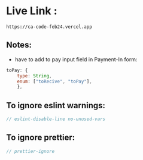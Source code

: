 # Live Link :

```
https://ca-code-feb24.vercel.app
```

## Notes:

- have to add to pay input field in Payment-In form:

```javascript
toPay: {
    type: String,
    enum: ["toRecive", "toPay"],
    },
```

## To ignore eslint warnings:

```javascript
// eslint-disable-line no-unused-vars
```

## To ignore prettier:

```javascript
// prettier-ignore
```
